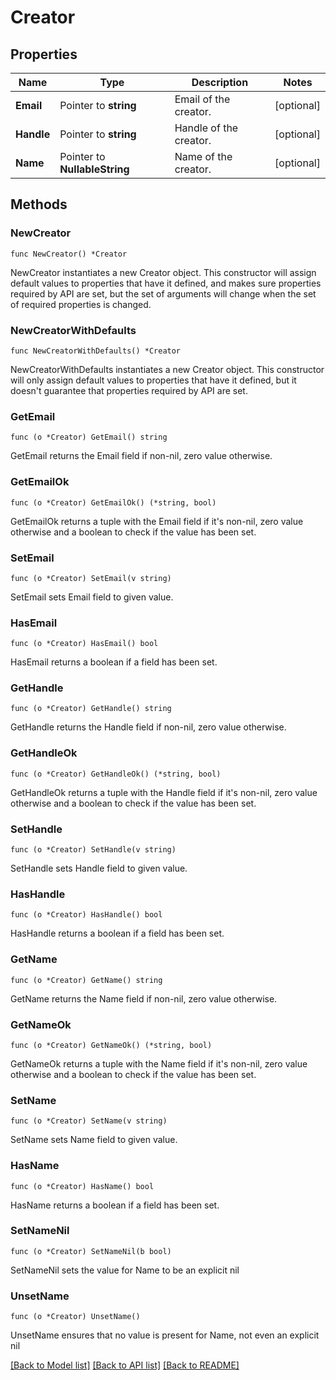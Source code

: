 # Creator

## Properties

| Name       | Type                          | Description            | Notes      |
| ---------- | ----------------------------- | ---------------------- | ---------- |
| **Email**  | Pointer to **string**         | Email of the creator.  | [optional] |
| **Handle** | Pointer to **string**         | Handle of the creator. | [optional] |
| **Name**   | Pointer to **NullableString** | Name of the creator.   | [optional] |

## Methods

### NewCreator

`func NewCreator() *Creator`

NewCreator instantiates a new Creator object.
This constructor will assign default values to properties that have it defined,
and makes sure properties required by API are set, but the set of arguments
will change when the set of required properties is changed.

### NewCreatorWithDefaults

`func NewCreatorWithDefaults() *Creator`

NewCreatorWithDefaults instantiates a new Creator object.
This constructor will only assign default values to properties that have it defined,
but it doesn't guarantee that properties required by API are set.

### GetEmail

`func (o *Creator) GetEmail() string`

GetEmail returns the Email field if non-nil, zero value otherwise.

### GetEmailOk

`func (o *Creator) GetEmailOk() (*string, bool)`

GetEmailOk returns a tuple with the Email field if it's non-nil, zero value otherwise
and a boolean to check if the value has been set.

### SetEmail

`func (o *Creator) SetEmail(v string)`

SetEmail sets Email field to given value.

### HasEmail

`func (o *Creator) HasEmail() bool`

HasEmail returns a boolean if a field has been set.

### GetHandle

`func (o *Creator) GetHandle() string`

GetHandle returns the Handle field if non-nil, zero value otherwise.

### GetHandleOk

`func (o *Creator) GetHandleOk() (*string, bool)`

GetHandleOk returns a tuple with the Handle field if it's non-nil, zero value otherwise
and a boolean to check if the value has been set.

### SetHandle

`func (o *Creator) SetHandle(v string)`

SetHandle sets Handle field to given value.

### HasHandle

`func (o *Creator) HasHandle() bool`

HasHandle returns a boolean if a field has been set.

### GetName

`func (o *Creator) GetName() string`

GetName returns the Name field if non-nil, zero value otherwise.

### GetNameOk

`func (o *Creator) GetNameOk() (*string, bool)`

GetNameOk returns a tuple with the Name field if it's non-nil, zero value otherwise
and a boolean to check if the value has been set.

### SetName

`func (o *Creator) SetName(v string)`

SetName sets Name field to given value.

### HasName

`func (o *Creator) HasName() bool`

HasName returns a boolean if a field has been set.

### SetNameNil

`func (o *Creator) SetNameNil(b bool)`

SetNameNil sets the value for Name to be an explicit nil

### UnsetName

`func (o *Creator) UnsetName()`

UnsetName ensures that no value is present for Name, not even an explicit nil

[[Back to Model list]](../README.md#documentation-for-models) [[Back to API list]](../README.md#documentation-for-api-endpoints) [[Back to README]](../README.md)

